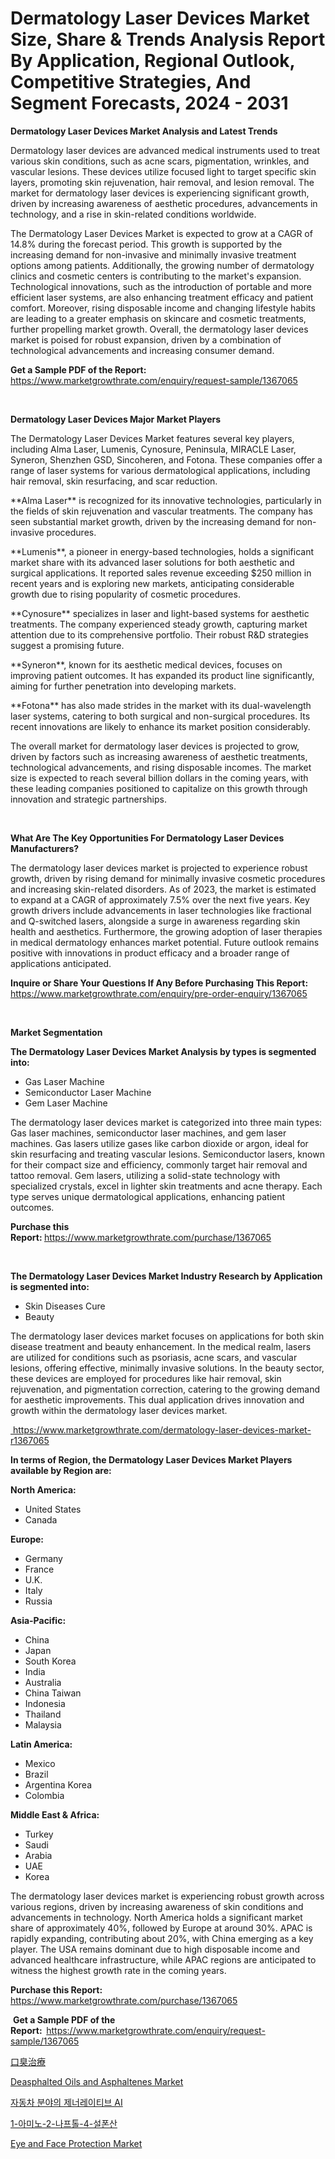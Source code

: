 <p><h1>Dermatology Laser Devices Market Size, Share & Trends Analysis Report By Application, Regional Outlook, Competitive Strategies, And Segment Forecasts, 2024 - 2031</h1></p><p><strong>Dermatology Laser Devices Market Analysis and Latest Trends</strong></p>
<p><p>Dermatology laser devices are advanced medical instruments used to treat various skin conditions, such as acne scars, pigmentation, wrinkles, and vascular lesions. These devices utilize focused light to target specific skin layers, promoting skin rejuvenation, hair removal, and lesion removal. The market for dermatology laser devices is experiencing significant growth, driven by increasing awareness of aesthetic procedures, advancements in technology, and a rise in skin-related conditions worldwide.</p><p>The Dermatology Laser Devices Market is expected to grow at a CAGR of 14.8% during the forecast period. This growth is supported by the increasing demand for non-invasive and minimally invasive treatment options among patients. Additionally, the growing number of dermatology clinics and cosmetic centers is contributing to the market's expansion. Technological innovations, such as the introduction of portable and more efficient laser systems, are also enhancing treatment efficacy and patient comfort. Moreover, rising disposable income and changing lifestyle habits are leading to a greater emphasis on skincare and cosmetic treatments, further propelling market growth. Overall, the dermatology laser devices market is poised for robust expansion, driven by a combination of technological advancements and increasing consumer demand.</p></p>
<p><strong>Get a Sample PDF of the Report:&nbsp;</strong> <a href="https://www.marketgrowthrate.com/enquiry/request-sample/1367065">https://www.marketgrowthrate.com/enquiry/request-sample/1367065</a></p>
<p>&nbsp;</p>
<p><strong>Dermatology Laser Devices Major Market Players</strong></p>
<p><p>The Dermatology Laser Devices Market features several key players, including Alma Laser, Lumenis, Cynosure, Peninsula, MIRACLE Laser, Syneron, Shenzhen GSD, Sincoheren, and Fotona. These companies offer a range of laser systems for various dermatological applications, including hair removal, skin resurfacing, and scar reduction.</p><p>**Alma Laser** is recognized for its innovative technologies, particularly in the fields of skin rejuvenation and vascular treatments. The company has seen substantial market growth, driven by the increasing demand for non-invasive procedures.</p><p>**Lumenis**, a pioneer in energy-based technologies, holds a significant market share with its advanced laser solutions for both aesthetic and surgical applications. It reported sales revenue exceeding $250 million in recent years and is exploring new markets, anticipating considerable growth due to rising popularity of cosmetic procedures.</p><p>**Cynosure** specializes in laser and light-based systems for aesthetic treatments. The company experienced steady growth, capturing market attention due to its comprehensive portfolio. Their robust R&D strategies suggest a promising future.</p><p>**Syneron**, known for its aesthetic medical devices, focuses on improving patient outcomes. It has expanded its product line significantly, aiming for further penetration into developing markets.</p><p>**Fotona** has also made strides in the market with its dual-wavelength laser systems, catering to both surgical and non-surgical procedures. Its recent innovations are likely to enhance its market position considerably.</p><p>The overall market for dermatology laser devices is projected to grow, driven by factors such as increasing awareness of aesthetic treatments, technological advancements, and rising disposable incomes. The market size is expected to reach several billion dollars in the coming years, with these leading companies positioned to capitalize on this growth through innovation and strategic partnerships.</p></p>
<p>&nbsp;</p>
<p><strong>What Are The Key Opportunities For Dermatology Laser Devices Manufacturers?</strong></p>
<p><p>The dermatology laser devices market is projected to experience robust growth, driven by rising demand for minimally invasive cosmetic procedures and increasing skin-related disorders. As of 2023, the market is estimated to expand at a CAGR of approximately 7.5% over the next five years. Key growth drivers include advancements in laser technologies like fractional and Q-switched lasers, alongside a surge in awareness regarding skin health and aesthetics. Furthermore, the growing adoption of laser therapies in medical dermatology enhances market potential. Future outlook remains positive with innovations in product efficacy and a broader range of applications anticipated.</p></p>
<p><strong>Inquire or Share Your Questions If Any Before Purchasing This Report:</strong> <a href="https://www.marketgrowthrate.com/enquiry/pre-order-enquiry/1367065">https://www.marketgrowthrate.com/enquiry/pre-order-enquiry/1367065</a></p>
<p>&nbsp;</p>
<p><strong>Market Segmentation</strong></p>
<p><strong>The Dermatology Laser Devices Market Analysis by types is segmented into:</strong></p>
<p><ul><li>Gas Laser Machine</li><li>Semiconductor Laser Machine</li><li>Gem Laser Machine</li></ul></p>
<p><p>The dermatology laser devices market is categorized into three main types: Gas laser machines, semiconductor laser machines, and gem laser machines. Gas lasers utilize gases like carbon dioxide or argon, ideal for skin resurfacing and treating vascular lesions. Semiconductor lasers, known for their compact size and efficiency, commonly target hair removal and tattoo removal. Gem lasers, utilizing a solid-state technology with specialized crystals, excel in lighter skin treatments and acne therapy. Each type serves unique dermatological applications, enhancing patient outcomes.</p></p>
<p><strong>Purchase this Report:&nbsp;</strong><a href="https://www.marketgrowthrate.com/purchase/1367065">https://www.marketgrowthrate.com/purchase/1367065</a></p>
<p>&nbsp;</p>
<p><strong>The Dermatology Laser Devices Market Industry Research by Application is segmented into:</strong></p>
<p><ul><li>Skin Diseases Cure</li><li>Beauty</li></ul></p>
<p><p>The dermatology laser devices market focuses on applications for both skin disease treatment and beauty enhancement. In the medical realm, lasers are utilized for conditions such as psoriasis, acne scars, and vascular lesions, offering effective, minimally invasive solutions. In the beauty sector, these devices are employed for procedures like hair removal, skin rejuvenation, and pigmentation correction, catering to the growing demand for aesthetic improvements. This dual application drives innovation and growth within the dermatology laser devices market.</p></p>
<p><a href="https://www.marketgrowthrate.com/dermatology-laser-devices-market-r1367065">&nbsp;https://www.marketgrowthrate.com/dermatology-laser-devices-market-r1367065</a></p>
<p><strong>In terms of Region, the Dermatology Laser Devices Market Players available by Region are:</strong></p>
<p>
    <p> <strong> North America: </strong>
        <ul>
            <li>United States</li>
            <li>Canada</li>
        </ul>
        </p> 
    <p> <strong> Europe: </strong>
        <ul>
            <li>Germany</li>
            <li>France</li>
            <li>U.K.</li>
            <li>Italy</li>
            <li>Russia</li>
        </ul>
        </p> 
    <p> <strong> Asia-Pacific: </strong>
        <ul>
            <li>China</li>
            <li>Japan</li>
            <li>South Korea</li>
            <li>India</li>
            <li>Australia</li>
            <li>China Taiwan</li>
            <li>Indonesia</li>
            <li>Thailand</li>
            <li>Malaysia</li>
        </ul>
        </p> 
    <p> <strong> Latin America: </strong>
        <ul>
            <li>Mexico</li>
            <li>Brazil</li>
            <li>Argentina Korea</li>
            <li>Colombia</li>
        </ul>
        </p> 
    <p> <strong> Middle East & Africa: </strong>
        <ul>
            <li>Turkey</li>
            <li>Saudi</li>
            <li>Arabia</li>
            <li>UAE</li>
            <li>Korea</li>
        </ul>
    </p>
    </p>
<p><p>The dermatology laser devices market is experiencing robust growth across various regions, driven by increasing awareness of skin conditions and advancements in technology. North America holds a significant market share of approximately 40%, followed by Europe at around 30%. APAC is rapidly expanding, contributing about 20%, with China emerging as a key player. The USA remains dominant due to high disposable income and advanced healthcare infrastructure, while APAC regions are anticipated to witness the highest growth rate in the coming years.</p></p>
<p><strong>Purchase this Report: </strong><a href="https://www.marketgrowthrate.com/purchase/1367065">https://www.marketgrowthrate.com/purchase/1367065</a></p>
<p>&nbsp;<strong>Get a Sample PDF of the Report:&nbsp;&nbsp;</strong><a href="https://www.marketgrowthrate.com/enquiry/request-sample/1367065">https://www.marketgrowthrate.com/enquiry/request-sample/1367065</a></p>
<p><strong></strong></p>
<p><p><a href="https://medium.com/@syblzmzart/%E5%8F%A3%E8%87%AD%E6%B2%BB%E7%99%82%E7%94%A3%E6%A5%AD%E3%82%BB%E3%82%AF%E3%82%BF%E3%83%BC-2024%E5%B9%B4%E3%81%8B%E3%82%892031%E5%B9%B4%E3%81%BE%E3%81%A7%E3%81%AE%E6%96%B0%E6%8A%80%E8%A1%93%E3%81%A8%E5%B8%82%E5%A0%B4%E5%BD%B1%E9%9F%BF%E3%81%AE%E4%BA%88%E6%B8%AC-7ff9d1322dfd?postPublishedType=repub">口臭治療</a></p><p><a href="https://issuu.com/reportprime-2/docs/deasphalted-oils-and-asphaltenes-ma_a63b3ec42dd289">Deasphalted Oils and Asphaltenes Market</a></p><p><a href="https://medium.com/@brucenelson1907/%EB%8B%A4%EC%9D%8C-%EB%AC%B8%EC%9E%A5%EC%9D%84-%ED%95%9C%EA%B5%AD%EC%96%B4%EB%A1%9C-%EB%B2%88%EC%97%AD%ED%95%98%EA%B2%A0%EC%8A%B5%EB%8B%88%EB%8B%A4-%EC%9E%90%EB%8F%99%EC%B0%A8-%EC%8B%9C%EC%9E%A5%EC%97%90%EC%84%9C-%EC%83%9D%EC%84%B1%EC%A0%81-ai%EB%A5%BC-%ED%98%95%EC%84%B1%ED%95%98%EB%8A%94-%ED%98%81%EC%8B%A0%EC%9D%80-%EB%AC%B4%EC%97%87%EC%9D%B8%EA%B0%80%EC%9A%94-%EC%9D%91%EC%9A%A9-%ED%94%84%EB%A1%9C%EA%B7%B8%EB%9E%A8-%EB%B0%8F-%EC%9C%A0%ED%98%95%EC%9D%98-%EC%8B%9C%EC%9E%A5-%EB%8F%99%ED%96%A5-2024%EB%85%84%EB%B6%80%ED%84%B0-2031%EB%85%84%EA%B9%8C%EC%A7%80-%EC%98%88%EC%B8%A1%EB%90%A9%EB%8B%88%EB%8B%A4-c4305d1010a9?postPublishedType=repub">자동차 분야의 제너레이티브 AI</a></p><p><a href="https://medium.com/@brucenelson1907/1-%EC%95%84%EB%AF%B8%EB%85%B8-2-%EB%82%98%ED%94%84%ED%86%A8-4-%EC%88%A0%ED%8F%B0%EC%82%B0-%EC%8B%9C%EC%9E%A5-%EB%8F%99%ED%96%A5-%EB%B0%8F-%EC%A0%84%EB%9E%B5%EC%A0%81-%EC%8B%9C%EC%9E%A5-%ED%86%B5%EC%B0%B0%EB%A0%A5-2024-2031-93a71b6f2a8a?postPublishedType=repub">1-아미노-2-나프톨-4-설폰산</a></p><p><a href="https://www.linkedin.com/pulse/eye-face-protection-market-size-share-growth-analysis-type-3ilhe?trackingId=dAAI2nPGQeiuIsxqrImZ0g%3D%3D">Eye and Face Protection Market</a></p></p>